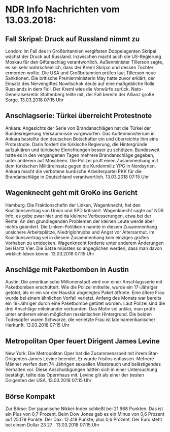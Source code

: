 # NDR Info Nachrichten vom 13.03.2018:


## Fall Skripal: Druck auf Russland nimmt zu
London: Im Fall des in Großbritannien vergifteten Doppelagenten Skripal wächst der Druck auf Russland. Inzwischen macht auch die US-Regierung Moskau für den Giftanschlag verantwortlich. Außenminister Tillerson sagte, es sei sehr wahrscheinlich, dass der Kreml Skripal und dessen Tochter ermorden wollte. Die USA und Großbritannien prüfen laut Tillerson neue Sanktionen. Die britische Premierministerin May hatte zuvor erklärt, der Einsatz des Nervengiftes Nowitschok deute auf eine maßgebliche Rolle Russlands in dem Fall. Der Kreml wies die Vorwürfe zurück. Nato-Generalsekretär Stoltenberg teilte mit, der Fall bereite der Allianz große Sorge. 13.03.2018 07:15 Uhr 

## Anschlagserie: Türkei überreicht Protestnote
Ankara: Angesichts der Serie von Brandanschlägen hat die Türkei der Bundesregierung Versäumnisse vorgeworfen. Das Außenministerium in Ankara bestellte den deutschen Botschafter ein und überreichte ihm eine Protestnote. Darin fordert die türkische Regierung, die Hintergründe aufzuklären und türkische Einrichtungen besser zu schützen. Bundesweit hatte es in den vergangenen Tagen mehrere Brandanschläge gegeben, unter anderem auf Moscheen. Die Polizei prüft einen Zusammenhang mit dem türkischen Militäreinsatz gegen die Kurdenmiliz YPG in Nordsyrien. Ankara macht die verbotene kurdische Arbeiterpartei PKK für die Brandanschläge in Deutschland verantwortlich. 13.03.2018 07:15 Uhr 

## Wagenknecht geht mit GroKo ins Gericht
Hamburg: Die Fraktionschefin der Linken, Wagenknecht, hat den Koalitionsvertrag von Union und SPD kritisiert. Wagenknecht sagte auf NDR Info, es gebe zwar hier und da kleinere Verbesserungen, etwa bei der Rente. An den grundlegenden Problemen der kleinen Leute werde aber nichts geändert. Die Linken-Politikerin nannte in diesem Zusammenhang unsichere Arbeitsplätze, Niedriglohnjobs und Angst vor Altersarmut. Im Koalitionsvertrag sei in diesem Zusammenhang kein einziges großes Vorhaben zu entdecken. Wagenknecht forderte unter anderem Änderungen bei Hartz Vier. Die Sätze müssten so angeglichen werden, dass man davon wirklich leben könne. 13.03.2018 07:15 Uhr 

## Anschläge mit Paketbomben in Austin
Austin:	Die amerikanische Millionenstadt wird von einer Anschlagsserie mit Paketbomben erschüttert. Wie die Polizei mitteilte, wurde ein 17-Jähriger getötet, als er ein vor der Haustür abgelegtes Paket öffnete. Eine ältere Frau wurde bei einem ähnlichen Vorfall verletzt. Anfang des Monats war bereits ein 19-Jähriger durch eine Paketbombe getötet worden. Laut Polizei sind die drei Anschläge miteinander verbunden. Das Motiv sei unklar, man prüfe unter anderem einen möglichen rassistischen Hintergrund. Die beiden Todesopfer waren Schwarze, die verletzte Frau ist lateinamerikanischer Herkunft. 13.03.2018 07:15 Uhr 

## Metropolitan Oper feuert Dirigent James Levine
New York: 	Die Metropolitan Oper hat die Zusammenarbeit mit ihrem Star-Dirigenten James Levine beendet. Er wurde fristlos entlassen. Mehrere Männer werfen dem 74-Jährigen sexuellen Missbrauch und belästigendes Verhalten vor. Diese Anschuldigungen hätten sich in einer Untersuchung bestätigt, teilte das Opernhaus mit. Levine gilt als einer der besten Dirigenten der USA. 13.03.2018 07:15 Uhr 

## Börse Kompakt
Zur Börse: Der japanische Nikkei-Index schließt bei  21.968  Punkten. Das ist ein Plus von  0,7  Prozent. Beim Dow Jones gab es ein Minus von  0,6  Prozent auf 25.179  Punkte. Der Dax:			12.418  Punkte; plus  0,6  Prozent. Der Euro steht bei einem Dollar  23 27 . 13.03.2018 07:15 Uhr 
